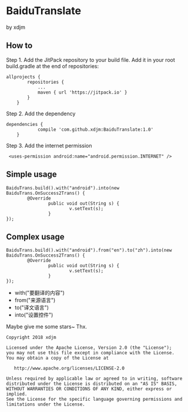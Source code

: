 # BaiduTranslate
by xdjm
## How to
Step 1. Add the JitPack repository to your build file.
Add it in your root build.gradle at the end of repositories:
```
allprojects {
		repositories {
			...
			maven { url 'https://jitpack.io' }
		}
	}
```
Step 2. Add the dependency
```
dependencies {
	        compile 'com.github.xdjm:BaiduTranslate:1.0'
	}
```
Step 3. Add the internet permission
```
 <uses-permission android:name="android.permission.INTERNET" />
```

## Simple usage
```
BaiduTrans.build().with("android").into(new BaiduTrans.OnSuccess2Trans() {
        @Override
                public void out(String s) {
                        v.setText(s);
                }
});
```
## Complex usage
```
BaiduTrans.build().with("android").from("en").to("zh").into(new BaiduTrans.OnSuccess2Trans() {
        @Override
                public void out(String s) {
                        v.setText(s);
                }
});
```
- with("要翻译的内容")
- from("来源语言")
- to("译文语言")
- into("设置控件")

Maybe give me some stars~ Thx.
```
Copyright 2018 xdjm

Licensed under the Apache License, Version 2.0 (the "License");
you may not use this file except in compliance with the License.
You may obtain a copy of the License at

   http://www.apache.org/licenses/LICENSE-2.0

Unless required by applicable law or agreed to in writing, software
distributed under the License is distributed on an "AS IS" BASIS,
WITHOUT WARRANTIES OR CONDITIONS OF ANY KIND, either express or implied.
See the License for the specific language governing permissions and
limitations under the License.
```

